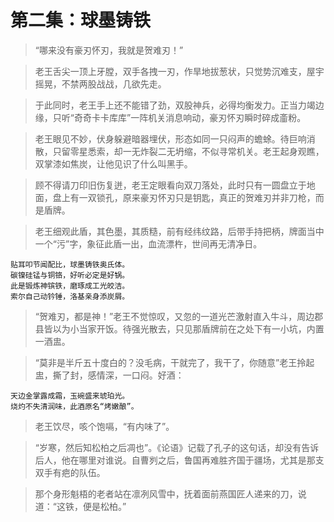 # 第二集：球墨铸铁

> “哪来没有豪刃怀刃，我就是贺难刃！”

> 老王舌尖一顶上牙膛，双手各拽一刃，作旱地拔葱状，只觉势沉难支，屋宇摇晃，不禁两股战战，几欲先走。

> 于此同时，老王手上还不能错了劲，双股神兵，必得均衡发力。正当力竭边缘，只听“奇奇卡卡库库”一阵机关消息响动，豪刃怀刃瞬时碎成齑粉。

> 老王眼见不妙，伏身躲避暗器埋伏，形态如同一只闷声的蟾蜍。待巨响消散，只留零星悉索，却一无炸裂二无坍缩，不似寻常机关。老王起身观瞧，双掌漆如焦炭，让他见识了什么叫黑手。

> 顾不得请刀印旧伤复迸，老王定眼看向双刀落处，此时只有一圆盘立于地面，盘上有一双锁孔，原来豪刃怀刃只是钥匙，真正的贺难刃并非刀枪，而是盾牌。

> 老王细观此盾，其色墨，其质糙，前有经纬纹路，后带手持把柄，牌面当中一个“污”字，象征此盾一出，血流漂杵，世间再无清净日。

```
贴耳叩节闻配比，球墨铸铁奥氏体。
碳镍硅锰与铜铬，好听必定是好锅。
此是锻炼神镔铁，磨琢成工光皎洁。
索尔自己动钤锤，洛基亲身添炭屑。
```

> “贺难刃，都是神！”老王不觉惊叹，又忽的一道光芒激射直入牛斗，周边郡县皆以为小当家开饭。待强光散去，只见那盾牌前在之处下有一小坑，内置一酒盅。

> “莫非是半斤五十度白的？没毛病，干就完了，我干了，你随意”老王拎起盅，撕了封，感情深，一口闷。好酒：

```
天边金掌露成霜，玉碗盛来琥珀光。
烧灼不失清润味，此酒原名“烤嫩酿”。
```

> 老王饮尽，咳个饱嗝，“有内味了”。

> “岁寒，然后知松柏之后凋也”。《论语》记载了孔子的这句话，却没有告诉后人，他在哪里对谁说。自曹刿之后，鲁国再难胜齐国于疆场，尤其是那支双手有疤的队伍。

> 那个身形魁梧的老者站在凛冽风雪中，抚着面前燕国匠人递来的刀，说道：“这铁，便是松柏。”
